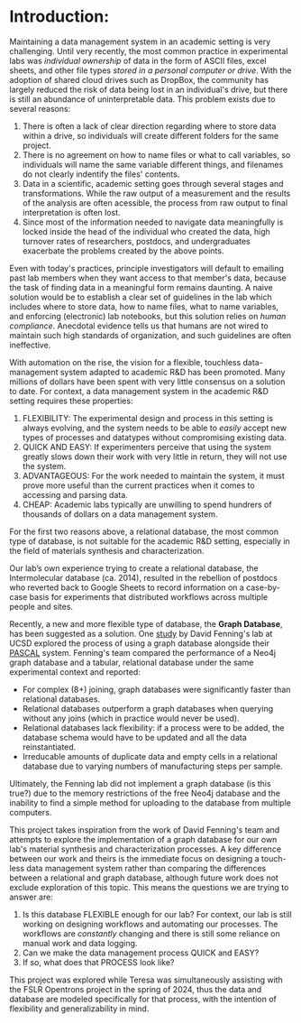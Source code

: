 # Introduction:
Maintaining a data management system in an academic setting is very challenging. Until very recently, the most common practice in experimental labs was _individual ownership_ of data in the form of ASCII files, excel sheets, and other file types _stored in a personal computer or drive_. With the adoption of shared cloud drives such as DropBox, the community has largely reduced the risk of data being lost in an individual's drive, but there is still an abundance of uninterpretable data.  This problem exists due to several reasons:
1. There is often a lack of clear direction regarding where to store data within a drive, so individuals will create different folders for the same project.
2. There is no agreement on how to name files or what to call variables, so individuals will name the same variable different things, and filenames do not clearly indentify the files' contents.
3. Data in a scientific, academic setting goes through several stages and transformations.  While the raw output of a measurement and the results of the analysis are often acessible, the process from raw output to final interpretation is often lost.
4. Since most of the information needed to navigate data meaningfully is locked inside the head of the individual who created the data, high turnover rates of researchers, postdocs, and undergraduates exacerbate the problems created by the above points.

Even with today's practices, principle investigators will default to emailing past lab members when they want access to that member's data, because the task of finding data in a meaningful form remains daunting. A naive solution would be to establish a clear set of guidelines in the lab which includes where to store data, how to name files, what to name variables, and enforcing (electronic) lab notebooks, but this solution relies on _human compliance_. Anecdotal evidence tells us that humans are not wired to maintain such high standards of organization, and such guidelines are often ineffective.

With automation on the rise, the vision for a flexible, touchless data-management system adapted to academic R&D has been promoted. Many millions of dollars have been spent with very little consensus on a solution to date. For context, a data management system in the academic R&D setting requires these properties:
1. FLEXIBILITY: The experimental design and process in this setting is always evolving, and the system needs to be able to _easily_ accept new types of processes and datatypes without compromising existing data.
2. QUICK AND EASY: If experimenters perceive that using the system greatly slows down their work with very little in return, they will not use the system.
3. ADVANTAGEOUS: For the work needed to maintain the system, it must prove more useful than the current practices when it comes to accessing and parsing data.
4. CHEAP: Academic labs typically are unwilling to spend hundrers of thousands of dollars on a data management system.

For the first two reasons above, a relational database, the most common type of database, is not suitable for the academic R&D setting, especially in the field of materials synthesis and characterization.

Our lab’s own experience trying to create a relational database, the Intermolecular database (ca. 2014), resulted in the rebellion of postdocs who reverted back to Google Sheets to record information on a case-by-case basis for experiments that distributed workflows across multiple people and sites.

Recently, a new and more flexible type of database, the **Graph Database**, has been suggested as a solution. One [study](https://lsidarto.github.io/perovskite-graph-database/) by David Fenning's lab at UCSD explored the process of using a graph database alongside their [PASCAL](https://pubs.rsc.org/en/content/articlelanding/2024/dd/d4dd00075g) system. Fenning's team compared the performance of a Neo4j graph database and a tabular, relational database under the same experimental context and reported:
- For complex (8+) joining, graph databases were significantly faster than relational databases.
- Relational databases outperform a graph databases when querying without any joins (which in practice would never be used).
- Relational databases lack flexibility: if a process were to be added, the database schema would have to be updated and all the data reinstantiated.
- Irreducable amounts of duplicate data and empty cells in a relational database due to varying numbers of manufacturing steps per sample.
  
Ultimately, the Fenning lab did not implement a graph database (is this true?) due to the memory restrictions of the free Neo4j database and the inability to find a simple method for uploading to the database from multiple computers.

This project takes inspiration from the work of David Fenning's team and attempts to explore the implementation of a graph database for our own lab's material synthesis and characterization processes. A key difference between our work and theirs is the immediate focus on designing a touch-less data management system rather than comparing the differences between a relational and graph database, although future work does not exclude exploration of this topic. This means the questions we are trying to answer are:
1. Is this database FLEXIBLE enough for our lab? For context, our lab is still working on designing workflows and automating our processes. The workflows are _constantly_ changing and there is still some reliance on manual work and data logging.
2. Can we make the data management process QUICK and EASY?
3. If so, what does that PROCESS look like?

This project was explored while Teresa was simultaneously assisting with the FSLR Opentrons project in the spring of 2024, thus the data and database are modeled specifically for that process, with the intention of flexibility and generalizability in mind.
